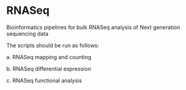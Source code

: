 # RNASeq
Bioinformatics pipelines for bulk RNASeq analysis of Next generation sequencing data

The scripts should be run as follows:

a. RNASeq mapping and counting

b. RNASeq differential expression

c. RNASeq functional analysis
